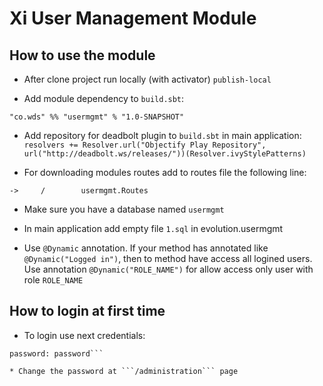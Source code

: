 Xi User Management Module
==========================

How to use the module
----------------------

* After clone project run locally (with activator) ```publish-local```

* Add module dependency to ```build.sbt```:

```"co.wds" %% "usermgmt" % "1.0-SNAPSHOT"```

* Add repository for deadbolt plugin to ```build.sbt``` in main application:
```resolvers += Resolver.url("Objectify Play Repository", url("http://deadbolt.ws/releases/"))(Resolver.ivyStylePatterns)```

* For downloading modules routes add to routes file the following line:

```->     /        usermgmt.Routes```

* Make sure you have a database named ```usermgmt```

* In main application add empty file ```1.sql``` in evolution.usermgmt

* Use ```@Dynamic``` annotation.  If your method has annotated like  ```@Dynamic("Logged in")```, then to method have access all logined users. Use annotation ```@Dynamic("ROLE_NAME")``` for allow access only user with role ```ROLE_NAME```


How to login at first time
---------------------------

* To login use next credentials:
```login: admin
password: password```

* Change the password at ```/administration``` page